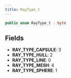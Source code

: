 ```yaml
---
title: RayType_t
---
```


```csharp
public enum RayType_t : byte
```

## Fields

- **RAY_TYPE_CAPSULE**: 3
- **RAY_TYPE_HULL**: 2
- **RAY_TYPE_LINE**: 0
- **RAY_TYPE_MESH**: 4
- **RAY_TYPE_SPHERE**: 1


